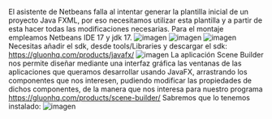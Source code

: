 El asistente de Netbeans falla al intentar generar la plantilla inicial de un proyecto Java FXML, por eso necesitamos utilizar esta plantilla y a partir de esta hacer todas las modificaciones necesarias.
Para el montaje empleamos Netbeans IDE 17 y jdk 17.
![imagen](https://github.com/Ignacio-Rueda/JavaFx/assets/105673585/7df998b4-0aff-4075-9f1b-52d4342a2d7e)
![imagen](https://github.com/Ignacio-Rueda/JavaFx/assets/105673585/a0ed94c6-9709-4051-a886-b47c7f714731)
![imagen](https://github.com/Ignacio-Rueda/JavaFx/assets/105673585/a0139517-9d2e-448f-891d-1838adb0aa47)
Necesitas añadir el sdk, desde tools/Libraries y descargar el sdk: https://gluonhq.com/products/javafx/
![imagen](https://github.com/Ignacio-Rueda/JavaFx/assets/105673585/ee1af883-6b77-4e63-88b3-04862fe3f525)
La aplicación Scene Builder nos permite diseñar mediante una interfaz gráfica las ventanas de las aplicaciones que queramos desarrollar usando JavaFX, arrastrando los componentes que nos interesen, pudiendo modificar las propiedades de dichos componentes, de la manera que nos interesa para nuestro programa
https://gluonhq.com/products/scene-builder/
Sabremos que lo tenemos instalado:
![imagen](https://github.com/Ignacio-Rueda/JavaFXML/assets/105673585/e65766f7-ad3d-4766-800b-f8b7bd5a0a46)


